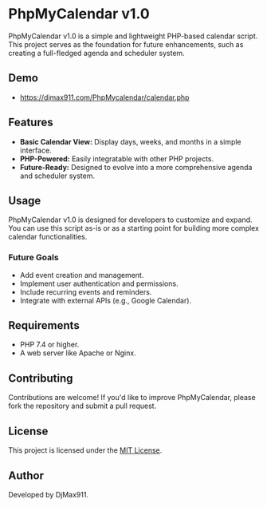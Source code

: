 
# PhpMyCalendar v1.0  

PhpMyCalendar v1.0 is a simple and lightweight PHP-based calendar script. This project serves as the foundation for future enhancements, such as creating a full-fledged agenda and scheduler system.  

## Demo
- https://djmax911.com/PhpMycalendar/calendar.php

## Features  
- **Basic Calendar View:** Display days, weeks, and months in a simple interface.  
- **PHP-Powered:** Easily integratable with other PHP projects.  
- **Future-Ready:** Designed to evolve into a more comprehensive agenda and scheduler system.

## Usage  
PhpMyCalendar v1.0 is designed for developers to customize and expand. You can use this script as-is or as a starting point for building more complex calendar functionalities.  

### Future Goals  
- Add event creation and management.  
- Implement user authentication and permissions.  
- Include recurring events and reminders.  
- Integrate with external APIs (e.g., Google Calendar).  

## Requirements  
- PHP 7.4 or higher.  
- A web server like Apache or Nginx.  

## Contributing  
Contributions are welcome! If you'd like to improve PhpMyCalendar, please fork the repository and submit a pull request.  

## License  
This project is licensed under the [MIT License](LICENSE).  

## Author  
Developed by DjMax911.  
